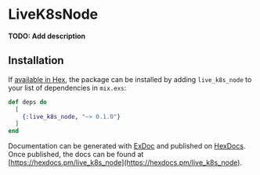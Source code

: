 # LiveK8sNode

**TODO: Add description**

## Installation

If [available in Hex](https://hex.pm/docs/publish), the package can be installed
by adding `live_k8s_node` to your list of dependencies in `mix.exs`:

```elixir
def deps do
  [
    {:live_k8s_node, "~> 0.1.0"}
  ]
end
```

Documentation can be generated with [ExDoc](https://github.com/elixir-lang/ex_doc)
and published on [HexDocs](https://hexdocs.pm). Once published, the docs can
be found at [https://hexdocs.pm/live_k8s_node](https://hexdocs.pm/live_k8s_node).

